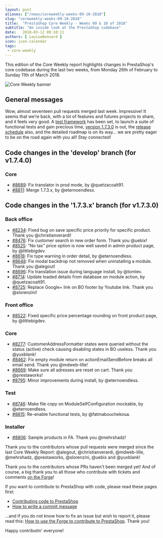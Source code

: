 ```yaml
---
layout: post
aliases: ["/news/coreweekly-weeks-09-10-2018"]
slug: "coreweekly-weeks-09-10-2018"
title:  "PrestaShop Core Weekly - Weeks 09 & 10 of 2018"
subtitle: "An inside look at the PrestaShop codebase"
date:   2018-03-12 09:10:11
authors: [ LouiseBonnard ]
icon: icon-calendar
tags:
 - core-weekly
---
```


This edition of the Core Weekly report highlights changes in PrestaShop's core codebase during the last two weeks, from Monday 26th of February to Sunday 11th of March 2018.

![Core Weekly banner](/assets/images/2017/04/core_weekly_banner.jpg)


## General messages

Wow, almost seventeen pull requests merged last week. Impressive! It seems that we’re back, with a lot of features and futures projects to share, and it feels very good. A [test framework]( http://build.prestashop.com/news/prestashop-test-framework) has been set, to launch a suite of functional tests and gain precious time, [version 1.7.3.0]( http://build.prestashop.com/news/prestashop-1-7-3-0-available) is out, the [release schedule]( http://build.prestashop.com/howtos/misc/2018-release-schedule) also, and the detailed roadmap is on its way… we are pretty eager to be on the road again with you all! Stay connected!


## Code changes in the 'develop' branch (for v1.7.4.0)

### Core

* [#8689](https://github.com/PrestaShop/PrestaShop/pull/8689): Fix translator in prod mode, by @quetzacoalt91.
* [#8811](https://github.com/PrestaShop/PrestaShop/pull/8811): Merge 1.7.3.x, by @eternoendless.


## Code changes in the '1.7.3.x' branch (for v1.7.3.0)

### Back office

* [#8234](https://github.com/PrestaShop/PrestaShop/pull/8234): Fixed bug on save specific price priority for specific product. Thank you @christianverardi!
* [#8476](https://github.com/PrestaShop/PrestaShop/pull/8476): Fix customer search in new order form. Thank you @uebix!
* [#8525](https://github.com/PrestaShop/PrestaShop/pull/8525): "No tax" price option is now well saved in admin product page, by @littlebigdev.
* [#8618](https://github.com/PrestaShop/PrestaShop/pull/8618): Fix type warning in order detail, by @eternoendless.
* [#8648](https://github.com/PrestaShop/PrestaShop/pull/8648): Fix modal backdrop not removed when uninstalling a module. Thank you @alegout!
* [#8696](https://github.com/PrestaShop/PrestaShop/pull/8696): Fix translation issue during language install, by @tomlev.
* [#8714](https://github.com/PrestaShop/PrestaShop/pull/8714): Update loaded details from database on module action, by @quetzacoalt91.
* [#8725](https://github.com/PrestaShop/PrestaShop/pull/8725): Replace Google+ link on BO footer by Youtube link. Thank you @slorenzini!


### Front office

* [#8522](https://github.com/PrestaShop/PrestaShop/pull/8522): Fixed specific price percentage rounding on front product page, by @littlebigdev.


### Core

* [#8277](https://github.com/PrestaShop/PrestaShop/pull/8277): CustomerAddressFormatter states were queried without the status (active) check causing disabling states in BO useless. Thank you @yuxblank!
* [#8462](https://github.com/PrestaShop/PrestaShop/pull/8462): Fix empty module return on actionEmailSendBefore breaks all email send. Thank you @mdweb-lille!
* [#8669](https://github.com/PrestaShop/PrestaShop/pull/8669): Make sure all adresses are reset on cart. Thank you @prestaworks!
* [#8795](https://github.com/PrestaShop/PrestaShop/pull/8795): Minor improvements during install, by @eternoendless.


### Test

* [#8746](https://github.com/PrestaShop/PrestaShop/pull/8746): Make file copy on ModuleSelfConfiguration mockable, by @eternoendless.
* [#8815](https://github.com/PrestaShop/PrestaShop/pull/8815): Re-enable functional tests, by @fatmabouchekoua.


### Installer

* [#8806](https://github.com/PrestaShop/PrestaShop/pull/8806): Sample products in FA. Thank you @mehrshadz!

Thank you to the contributors whose pull requests were merged since the last Core Weekly Report: @alegout, @christianverardi, @mdweb-lille, @mehrshadz, @prestaworks, @slorenzini, @uebix and @yuxblank!

Thank you to the contributors whose PRs haven't been merged yet! And of course, a big thank you to all those who contribute with tickets and comments [on the Forge](http://forge.prestashop.com/)!

If you want to contribute to PrestaShop with code, please read these pages first:

 * [Contributing code to PrestaShop](http://doc.prestashop.com/display/PS16/Contributing+code+to+PrestaShop)
 * [How to write a commit message](http://doc.prestashop.com/display/PS16/How+to+write+a+commit+message)

...and if you do not know how to fix an issue but wish to report it, please read this: [How to use the Forge to contribute to PrestaShop](http://doc.prestashop.com/display/PS16/How+to+use+the+Forge+to+contribute+to+PrestaShop). Thank you!

Happy contributin' everyone!
